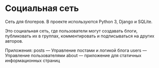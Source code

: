 # Социальная сеть

Cеть для блогеров. В проекте используются Python 3, Django и SQLite.

Это социальная сеть, где пользователи могут создавать блоги, публиковать их в группах, комментировать и подписываться на других авторов.

Приложения:
posts — Управление постами и логикой блога
users — Управление пользователями
about — приложение для статичных информационных страниц
